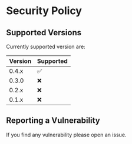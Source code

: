 # Security Policy

## Supported Versions

Currently supported version are:

| Version | Supported          |
| ------- | ------------------ |
| 0.4.x   | :white_check_mark: |
| 0.3.0   | :x: |
| 0.2.x   | :x: |
| 0.1.x   | :x:                |

## Reporting a Vulnerability

If you find any vulnerability please open an issue.
